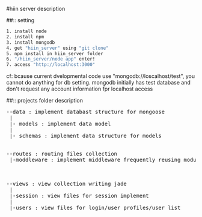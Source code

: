 #hiin server description

##:: setting 

```sh
1. install node
2. install npm
3. install mongodb
4. get "hiin_server" using "git clone"
5. npm install in hiin_server folder
6. "/hiin_server/node app" enter!
7. access "http://localhost:3000"
```

cf: bcause current dvelopmental code use "mongodb://loscalhost/test", you cannot do anything for db setting. mongodb initially has test database and don't request any account information fpr localhost access
    



##:: projects folder description 
<pre>
--data : implement databast structure for mongoose
 |
 |- models : implement data model
 |
 |- schemas : implement data structure for models


--routes : routing files collection 
 |-moddleware : implement middleware frequently reusing modules 



--views : view collection writing jade
 |
 |-session : view files for session implement
 |
 |-users : view files for login/user profiles/user list</pre>
